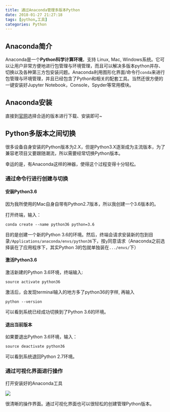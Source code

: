 ```yaml
---
title: 通过Anaconda管理多版本Python
date: 2018-01-27 21:27:18
tags: [python,工具]
categories: Python
---
```


## Anaconda简介

Anaconda是一个**Python科学计算环境**，支持 Linux, Mac, Windows系统。它可以让用户非常方便地进行包管理与环境管理，而且可以解决多版本python并存、切换以及各种第三方包安装问题。Anaconda利用图形化界面/命令行`conda`来进行包管理与环境管理，并且已经包含了Python和相关的配套工具。当然还很方便的一键安装好Jupyter Notebook，Console，Spyder等常用模块。

## Anaconda安装

直接到[官网](https://www.anaconda.com/download/)选择合适的版本进行下载、安装即可~

## Python多版本之间切换

很多设备自身安装的Python版本为2.X，但是Python3.X逐渐成为主流版本，为了兼容老项目又要跟随潮流，所以需要经常切换Python版本。

幸运的是，有Anaconda这样的神器，使得这个过程变得十分轻松。

### 通过命令行进行创建与切换

#### 安装Python3.6

因为我所使用的Mac自身自带有Python2.7版本，所以我创建一个3.6版本的。

打开终端，输入：

```
conda create --name python36 python=3.6
```

目的是创建一个新的Python 3.6的环境。然后，终端会请求安装新的包到目录`/Applications/anaconda/envs/python36`下，按`y`同意请求（Anaconda之前选择装在了应用程序下，其实Python 3的包就单独装在`.../envs/`下）

#### 激活Python3.6

激活新建的Python 3.6环境，终端输入:

```
source activate python36
```

激活后，会发现terminal输入的地方多了python36的字样, 再输入

```
python --version
```

可以看到系统已经成功切换到了Python 3.6的环境。

#### 退出当前版本

如果要退出Python 3.6环境，输入：

```
source deactivate python36
```

可以看到系统退回Python 2.7环境。

### 通过可视化界面进行操作

打开安装好的Anaconda工具

![](https://raw.githubusercontent.com/heooos/heooos.github.io/master/img_res/anaconda/anaconda_launcher.png)

很清晰的操作界面。通过可视化界面也可以很轻松的创建管理Python版本。